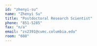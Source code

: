 ```yaml
---
id: "zhenyi-su"
name: "Zhenyi Su"
title: "Postdoctoral Research Scientist"
phone: "851-5285"
fax: "n/a"
email: "zs2391@cumc.columbia.edu"
room: "608"
---
```

